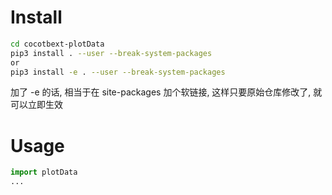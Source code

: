 # Install
``` sh
cd cocotbext-plotData
pip3 install . --user --break-system-packages
or 
pip3 install -e . --user --break-system-packages
```
加了 -e 的话, 相当于在 site-packages 加个软链接, 这样只要原始仓库修改了, 就可以立即生效
# Usage
``` python
import plotData
...
```

